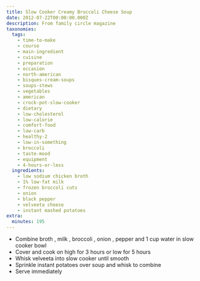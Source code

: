 ```yaml
---
title: Slow Cooker Creamy Broccoli Cheese Soup
date: 2012-07-22T00:00:00.000Z
description: From family circle magazine
taxonomies:
  tags:
    - time-to-make
    - course
    - main-ingredient
    - cuisine
    - preparation
    - occasion
    - north-american
    - bisques-cream-soups
    - soups-stews
    - vegetables
    - american
    - crock-pot-slow-cooker
    - dietary
    - low-cholesterol
    - low-calorie
    - comfort-food
    - low-carb
    - healthy-2
    - low-in-something
    - broccoli
    - taste-mood
    - equipment
    - 4-hours-or-less
  ingredients:
    - low sodium chicken broth
    - 1% low-fat milk
    - frozen broccoli cuts
    - onion
    - black pepper
    - velveeta cheese
    - instant mashed potatoes
extra:
  minutes: 195
---
```

 - Combine broth , milk , broccoli , onion , pepper and 1 cup water in slow cooker bowl
 - Cover and cook on high for 3 hours or low for 5 hours
 - Whisk velveeta into slow cooker until smooth
 - Sprinkle instant potatoes over soup and whisk to combine
 - Serve immediately
